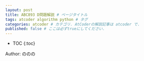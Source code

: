 ```yaml
---
layout: post
title: ABC893 D問題解説 # ページタイトル
tags: atcoder algorithm python # タグ
categories: atcoder # カテゴリ. AtCoderの解説記事は atcoder で.
published: false # ここは必ずtrueにしてください.
---
```



* TOC
{:toc}

Author: ののの　<!-- 自分の名前 -->

<!-- ↓↓↓↓↓ 記事内容 ↓↓↓↓↓ -->


[foobarpiyopiyo]:{{"/foo/bar/piyo/piyo"|prepend:site.url}}